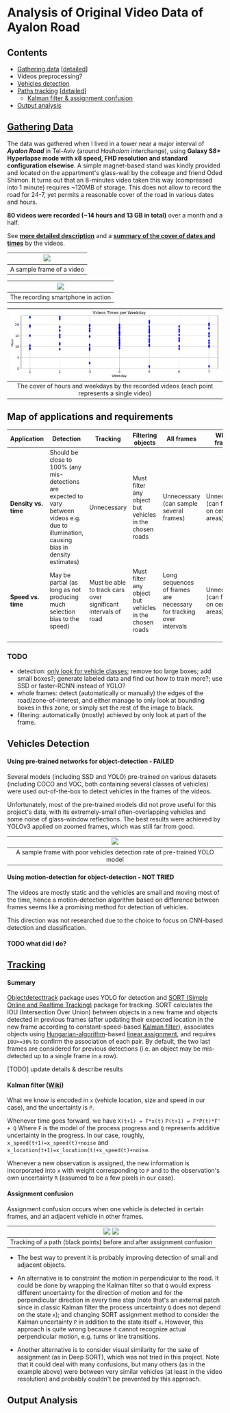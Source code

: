 # Analysis of Original Video Data of Ayalon Road


## Contents
- [Gathering data](#gathering-data) [[detailed](https://github.com/ido90/AyalonRoad/blob/master/photographer)]
- Videos preprocessing?
- [Vehicles detection](#vehicles-detection)
- [Paths tracking](#tracking) [[detailed](https://github.com/ido90/AyalonRoad/blob/master/tracker)]
   - [Kalman filter & assignment confusion](#kalman-filter-wiki)
- [Output analysis](#output-analysis)


## [Gathering Data](https://github.com/ido90/AyalonRoad/blob/master/photographer)

The data was gathered when I lived in a tower near a major interval of ***Ayalon Road*** in Tel-Aviv (around *Hashalom* interchange), using **Galaxy S8+ Hyperlapse mode with x8 speed, FHD resolution and standard configuration elsewise**.
A simple magnet-based stand was kindly provided and located on the appartment's glass-wall by the colleage and friend Oded Shimon.
It turns out that an 8-minutes video taken this way (compressed into 1 minute) requires ~120MB of storage.
This does not allow to record the road for 24-7, yet permits a reasonable cover of the road in various dates and hours.

**80 videos were recorded (~14 hours and 13 GB in total)** over a month and a half.

See [**more detailed description**](https://github.com/ido90/AyalonRoad/blob/master/photographer) and a [**summary of the cover of dates and times**](https://github.com/ido90/AyalonRoad/blob/master/photographer/VideosTimes.ipynb) by the videos.

| ![](https://github.com/ido90/AyalonRoad/blob/master/Output/Data%20samples/day_crowded_minor_reflections.png) |
| :--: |
| A sample frame of a video |

| ![](https://idogreenberg.neocities.org/linked_images/stand2.jpg) |
| :--: |
| The recording smartphone in action |

| ![](https://github.com/ido90/AyalonRoad/blob/master/photographer/videos_times.png) |
| :--: |
| The cover of hours and weekdays by the recorded videos (each point represents a single video) |


## Map of applications and requirements

| **Application** | **Detection** | **Tracking** | **Filtering objects** | **All frames** | **Whole frames** |  |
| ---- | ---- | ---- | ---- | ---- | ---- | ---- |
| **Density vs. time** | Should be close to 100% (any mis-detections are expected to vary between videos e.g. due to illumination, causing bias in density estimates) | Unnecessary | Must filter any object but vehicles in the chosen roads | Unnecessary (can sample several frames) | Unnecessary (can focus on certain areas) |  |
| **Speed vs. time** | May be partial (as long as not producing much selection bias to the speed) | Must be able to track cars over significant intervals of road | Must filter any object but vehicles in the chosen roads | Long sequences of frames are necessary for tracking over intervals | Unnecessary (can focus on certain areas) |  |
|  |  |  |  |  |  |  |
|  |  |  |  |  |  |  |
|  |  |  |  |  |  |  |

### TODO
- detection: [only look for vehicle classes](https://github.com/pjreddie/darknet/issues/142); remove too large boxes; add small boxes?; generate labeled data and find out how to train more?; use SSD or faster-RCNN instead of YOLO?
- whole frames: detect (automatically or manually) the edges of the road/zone-of-interest, and either manage to only look at bounding boxes in this zone, or simply set the rest of the image to black.
- filtering: automatically (mostly) achieved by only look at part of the frame.


## Vehicles Detection

#### Using pre-trained networks for object-detection - FAILED
Several models (including SSD and YOLO) pre-trained on various datasets (including COCO and VOC, both containing several classes of vehicles) were used out-of-the-box to detect vehicles in the frames of the videos.

Unfortunately, most of the pre-trained models did not prove useful for this project's data, with its extremely-small often-overlapping vehicles and some noise of glass-window reflections.
The best results were achieved by YOLOv3 applied on zoomed frames, which was still far from good.

| ![](https://github.com/ido90/AyalonRoad/blob/master/tracker/tracking_demo_data/poor_detection_rate.png) |
| :--: |
| A sample frame with poor vehicles detection rate of pre-trained YOLO model |

#### Using motion-detection for object-detection - NOT TRIED
The videos are mostly static and the vehicles are small and moving most of the time, hence a motion-detection algorithm based on difference between frames seems like a promising method for detection of vehicles.

This direction was not researched due to the choice to focus on CNN-based detection and classification.

#### TODO what did I do?


## [Tracking](https://github.com/ido90/AyalonRoad/tree/master/Tracker)

#### Summary

[Objectdetecttrack](https://github.com/cfotache/pytorch_objectdetecttrack) package uses YOLO for detection and [SORT (Simple Online and Realtime Tracking)](https://github.com/abewley/sort) package for tracking. SORT calculates the IOU (Intersection Over Union) between objects in a new frame and objects detected in previous frames (after updating their expected location in the new frame according to constant-speed-based [Kalman filter](https://filterpy.readthedocs.io/en/latest/kalman/KalmanFilter.html)), associates objects using [Hungarian-algorithm](https://en.wikipedia.org/wiki/Hungarian_algorithm)-based [linear assignment](https://kite.com/python/docs/sklearn.utils.linear_assignment_.linear_assignment), and requires `IOU>=30%` to confirm the association of each pair.
By default, the two last frames are considered for previous detections (i.e. an object may be mis-detected up to a single frame in a row).

[TODO] update details & describe results

#### Kalman filter ([Wiki](https://en.wikipedia.org/wiki/Kalman_filter))

What we know is encoded in `x` (vehicle location, size and speed in our case), and the uncertainty is `P`.

Whenever time goes forward, we have
```X(t+1) = F*x(t)```
```P(t+1) = F*P(t)*F' + Q```
Where `F` is the model of the process progress and `Q` represents additive uncertainty in the progress.
In our case, roughly, `x_speed(t+1)=x_speed(t)+noise` and `x_location(t+1)=x_location(t)+x_speed(t)+noise`.

Whenever a new observation is assigned, the new information is incorporated into `x` with weight corresponding to `P` and to the observation's own uncertainty `R` (assumed to be a few pixels in our case).

#### Assignment confusion

Assignment confusion occurs when one vehicle is detected in certain frames, and an adjacent vehicle in other frames.

| ![](https://github.com/ido90/AyalonRoad/blob/master/Output/Tracking%20issues/assignment%20confusion%20before.png) ![](https://github.com/ido90/AyalonRoad/blob/master/Output/Tracking%20issues/assignment%20confusion%20after.png) |
| :--: |
| Tracking of a path (black points) before and after assignment confusion |

- The best way to prevent it is probably improving detection of small and adjacent objects.

- An alternative is to constraint the motion in perpendicular to the road.
It could be done by wrapping the Kalman filter so that `Q` would express different uncertainty for the direction of motion and for the perpendicular direction in every time step (note that's an external patch since in classic Kalman filter the process uncertainty `Q` does not depend on the state `x`); and changing SORT assignment method to consider the Kalman uncertainty `P` in addition to the state itself `x`.
However, this approach is quite wrong because it cannot recognize actual perpendicular motion, e.g. turns or line transitions.

- Another alternative is to consider visual similarity for the sake of assignment (as in Deep SORT), which was not tried in this project.
Note that it could deal with many confusions, but many others (as in the example above) were between very similar vehicles (at least in the video resolution) and probably couldn't be prevented by this approach.


## Output Analysis
